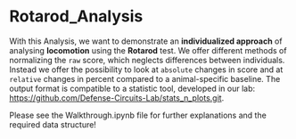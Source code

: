 # Rotarod_Analysis

With this Analysis, we want to demonstrate an __individualized approach__ of analysing __locomotion__ using the __Rotarod__ test.
We offer different methods of normalizing the `raw` score, which neglects differences between individuals. 
Instead we offer the possibility to look at `absolute` changes in score and at `relative` changes in percent compared to a animal-specific baseline.
The output format is compatible to a statistic tool, developed in our lab: https://github.com/Defense-Circuits-Lab/stats_n_plots.git. 

Please see the Walkthrough.ipynb file for further explanations and the required data structure!
